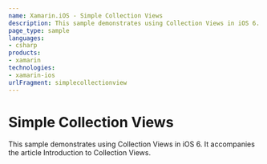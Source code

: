```yaml
---
name: Xamarin.iOS - Simple Collection Views
description: This sample demonstrates using Collection Views in iOS 6. It accompanies the article Introduction to Collection Views.
page_type: sample
languages:
- csharp
products:
- xamarin
technologies:
- xamarin-ios
urlFragment: simplecollectionview
---
```

# Simple Collection Views

This sample demonstrates using Collection Views in iOS 6. It accompanies the article Introduction to Collection Views.
